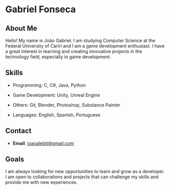 # Gabriel Fonseca

## About Me
Hello! My name is João Gabriel. I am studying Computer Science at the Federal University of Cariri and I am a game development enthusiast. I have a great interest in learning and creating innovative projects in the technology field, especially in game development.

## Skills
- Programming: C, C#, Java, Python
- Game Development: Unity, Unreal Engine
- Others: Git, Blender, Photoshop, Substance Painter

- Languages: English, Spanish, Portuguese

## Contact
- **Email**: [joaoalebit@gmail.com](mailto:joaoalebit@gmail.com)

## Goals
I am always looking for new opportunities to learn and grow as a developer. I am open to collaborations and projects that can challenge my skills and provide me with new experiences.
